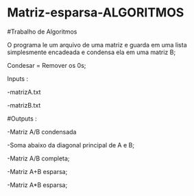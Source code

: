 # Matriz-esparsa-ALGORITMOS

#Trabalho de Algoritmos

O programa le um arquivo de uma matriz e guarda em uma lista simplesmente encadeada 
e condensa ela em uma matriz B;

Condesar = Remover os 0s;

Inputs :

-matrizA.txt

-matrizB.txt


#Outputs :

-Matriz A/B condensada

-Soma abaixo da diagonal principal de A e B;

-Matriz A/B completa;

-Matriz A+B esparsa;

-Matriz A*B esparsa;
